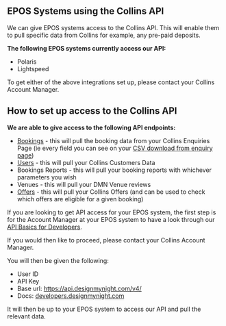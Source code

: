 ## EPOS Systems using the Collins API  

We can give EPOS systems access to the Collins API. This will enable them to pull specific data from Collins for example, any pre-paid deposits.  

**The following EPOS systems currently access our API:**

* Polaris
* Lightspeed

To get either of the above integrations set up, please contact your Collins Account Manager.

## How to set up access to the Collins API

**We are able to give access to the following API endpoints:**

* [Bookings](http://developers.designmynight.com/api/booking-api) - this will pull the booking data from your Collins Enquiries Page (ie every field you can see on your [CSV download from enquiry page](https://collins.uservoice.com/knowledgebase/articles/1829035-enquiries-page-csv-download))
* [Users](http://developers.designmynight.com/api/users-api/) - this will pull your Collins Customers Data
* Bookings Reports - this will pull your booking reports with whichever parameters you wish
* Venues - this will pull your DMN Venue reviews
* [Offers](http://developers.designmynight.com/api/offers-api/) - this will pull your Collins Offers (and can be used to check which offers are eligible for a given booking)

If you are looking to get API access for your EPOS system, the first step is for the Account Manager at your EPOS system to have a look through our [API Basics for Developers](http://developers.designmynight.com/api/api-basics/).

If you would then like to proceed, please contact your Collins Account Manager.

You will then be given the following:

* User ID
* API Key
* Base url: https://api.designmynight.com/v4/
* Docs: [developers.designmynight.com](http://developers.designmynight.com/api-basics/)

It will then be up to your EPOS system to access our API and pull the relevant data. 
